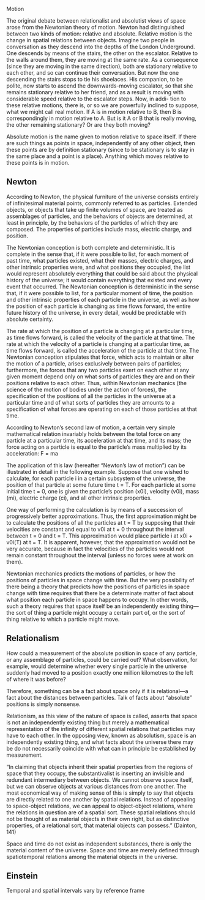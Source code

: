 Motion 

The original debate between relationalist and absolutist views of space arose from the Newtonian theory of motion. Newton had distinguished between two kinds of motion: relative and absolute. Relative motion is the change in spatial relations between objects. Imagine two people in conversation as they descend into the depths of the London Underground. One descends by means of the stairs, the other on the escalator. Relative to the walls around them, they are moving at the same rate. As a consequence (since they are moving in the same direction), both are stationary relative to each other, and so can continue their conversation. But now the one descending the stairs stops to tie his shoelaces. His companion, to be polite, now starts to ascend the downwards-moving escalator, so that she remains stationary relative to her friend, and as a result is moving with considerable speed relative to the escalator steps. Now, in addi- tion to these relative motions, there is, or so we are powerfully inclined to suppose, what we might call real motion. If A is in motion relative to B, then B is correspondingly in motion relative to A. But is it A or B that is really moving, the other remaining stationary? Or are they both moving? 

Absolute motion is the name given to motion relative to space itself. If there are such things as points in space, independently of any other object, then these points are by definition stationary (since to be stationary is to stay in the same place and a point is a place). Anything which moves relative to these points is in motion. 


## Newton

According to Newton, the physical furniture of the universe consists entirely of infinitesimal material points, commonly referred to as particles. Extended objects, or objects that take up finite volumes of space, are treated as assemblages of particles, and the behaviors of objects are determined, at least in principle, by the behaviors of the particles of which they are composed. The properties of particles include mass, electric charge, and position.
The Newtonian conception is both complete and deterministic. It is complete in the sense that, if it were possible to list, for each moment of past time, what particles existed, what their masses, electric charges, and other intrinsic properties were, and what positions they occupied, the list would represent absolutely everything that could be said about the physical history of the universe; it would contain everything that existed and every event that occurred. The Newtonian conception is deterministic in the sense that, if it were possible to list, for a particular moment of time, the position and other intrinsic properties of each particle in the universe, as well as how the position of each particle is changing as time flows forward, the entire future history of the universe, in every detail, would be predictable with absolute certainty.
The rate at which the position of a particle is changing at a particular time, as time flows forward, is called the velocity of the particle at that time. The rate at which the velocity of a particle is changing at a particular time, as time flows forward, is called the acceleration of the particle at that time. The Newtonian conception stipulates that force, which acts to maintain or alter the motion of a particle, arises exclusively between pairs of particles; furthermore, the forces that any two particles exert on each other at any given moment depend only on what sorts of particles they are and on their positions relative to each other. Thus, within Newtonian mechanics (the science of the motion of bodies under the action of forces), the specification of the positions of all the particles in the universe at a particular time and of what sorts of particles they are amounts to a specification of what forces are operating on each of those particles at that time.
According to Newton’s second law of motion, a certain very simple mathematical relation invariably holds between the total force on any particle at a particular time, its acceleration at that time, and its mass; the force acting on a particle is equal to the particle’s mass multiplied by its acceleration: F = ma

The application of this law (hereafter “Newton’s law of motion”) can be illustrated in detail in the following example. Suppose that one wished to calculate, for each particle i in a certain subsystem of the universe, the position of that particle at some future time t = T. For each particle at some initial time t = 0, one is given the particle’s position (x0i), velocity (v0i), mass (mi), electric charge (ci), and all other intrinsic properties.

One way of performing the calculation is by means of a succession of progressively better approximations. Thus, the first approximation might be to calculate the positions of all the particles at t = T by supposing that their velocities are constant and equal to v0i at t = 0 throughout the interval between t = 0 and t = T. This approximation would place particle i at x0i + v0i(T) at t = T. It is apparent, however, that the approximation would not be very accurate, because in fact the velocities of the particles would not remain constant throughout the interval (unless no forces were at work on them).

Newtonian mechanics predicts the motions of particles, or how the positions of particles in space change with time. But the very possibility of there being a theory that predicts how the positions of particles in space change with time requires that there be a determinate matter of fact about what position each particle in space happens to occupy. In other words, such a theory requires that space itself be an independently existing thing—the sort of thing a particle might occupy a certain part of, or the sort of thing relative to which a particle might move.
## Relationalism 


How could a measurement of the absolute position in space of any particle, or any assemblage of particles, could be carried out? What observation, for example, would determine whether every single particle in the universe suddenly had moved to a position exactly one million kilometres to the left of where it was before? 

Therefore, something can be a fact about space only if it is relational—a fact about the distances between particles. Talk of facts about “absolute” positions is simply nonsense.

Relationism, as this view of the nature of space is called, asserts that space is not an independently existing thing but merely a mathematical representation of the infinity of different spatial relations that particles may have to each other. In the opposing view, known as absolutism, space is an independently existing thing, and what facts about the universe there may be do not necessarily coincide with what can in principle be established by measurement.

“In claiming that objects inherit their spatial properties from the regions of space that they occupy, the substantivalist is inserting an invisible and redundant intermediary between objects. We cannot observe space itself, but we can observe objects at various distances from one another. The most economical way of making sense of this is simply to say that objects are directly related to one another by spatial relations. Instead of appealing to space-object relations, we can appeal to object-object relations, where the relations in question are of a spatial sort. These spatial relations should not be thought of as material objects in their own right, but as distinctive properties, of a relational sort, that material objects can possess.” (Dainton, 141)

Space and time do not exist as independent substances, there is only the material content of the universe. Space and time are merely defined through spatiotemporal relations among the material objects in the universe.
## Einstein 

Temporal and spatial intervals vary by reference frame